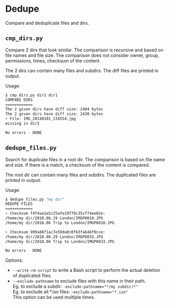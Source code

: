 # Dedupe

Compare and deduplicate files and dirs.

## `cmp_dirs.py`
Compare 2 dirs that look similar. The comparison is recursive and based on file names and file size.
The comparison does not consider owner, group, permissions, times, checksum of the content.

The 2 dirs can contain many files and subdirs.
The diff files are printed in output.

Usage:
```bash
$ cmp_dirs.py dir1 dir1
COMPARE DIRS
============
The 2 given dirs have diff size: 2404 bytes
The 2 given dirs have diff size: 2438 bytes
> File: IMG_20140101_234554.jpg
missing in dir2

No errors - DONE
```

## `dedupe_files.py`
Search for duplicate files in a root dir. The comparison is based on file name and size. If there is a match, a
checksum of the content is compared.

The root dir can contain many files and subdirs.
The duplicated files are printed in output.

Usage:
```bash
$ dedupe_files.py "my dir"
DEDUPE FILES
============
> Checksum f4f4aa1e5c25afe19f79c35cf74ee02e:
/home/my dir/2018.06.29 London/IMGP0010.JPG
/home/my dir/2018.06 Trip to London/IMGP0010.JPG

> Checksum 999a88f1ac7e59da0c0f63fa64bf0cce:
/home/my dir/2018.06.29 London/IMGP0033.JPG
/home/my dir/2018.06 Trip to London/IMGP0033.JPG

No errors - DONE
```
Options:
 - `--write-rm-script` to write a Bash script to perform the actual deletion of duplicated files.
 - `--exclude-pathname` to exclude files with this name in their path.   
    Eg. to exclude a subdir: `-exclude-pathname="*/my subdir/*"`   
    Eg. to exclude all *.iso files: `-exclude-pathname="*.iso"`   
    This option can be used multiple times.